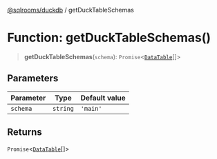 [@sqlrooms/duckdb](../index.md) / getDuckTableSchemas

# Function: getDuckTableSchemas()

> **getDuckTableSchemas**(`schema`): `Promise`\<[`DataTable`](../type-aliases/DataTable.md)[]\>

## Parameters

| Parameter | Type | Default value |
| ------ | ------ | ------ |
| `schema` | `string` | `'main'` |

## Returns

`Promise`\<[`DataTable`](../type-aliases/DataTable.md)[]\>
